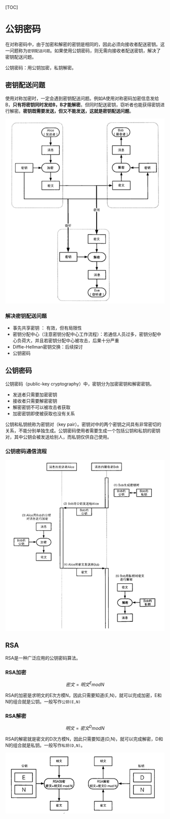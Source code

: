 [TOC]

# 公钥密码

在对称密码中，由于加密和解密的密钥是相同的，因此必须向接收者配送密钥。这一问题称为`密钥配送问题`。如果使用公钥密码，则无需向接收者配送密钥，解决了密钥配送问题。

公钥密码：用公钥加密，私钥解密。



## 密钥配送问题

使用对称加密时，一定会遇到密钥配送问题。例如A使用对称密码加密信息发给B，**只有将密钥同时发给B，B才能解密**。但同时配送密钥，窃听者也能获得密钥进行解密。**密钥既需要发送，但又不能发送，这就是密钥配送问题**。

![](image/C5_key_distrubution.png)

### 解决密钥配送问题

* 事先共享密钥 ： 有效，但有局限性
* 密钥分配中心（注意密钥分配中心工作流程）：若通信人员过多，密钥分配中心负荷大，并且若密钥分配中心被攻击，后果十分严重
* Diffie-Hellman密钥交换：后续探讨
* 公钥密码



## 公钥密码

公钥密码（public-key cryptography）中，密钥分为加密密钥和解密密钥。

* 发送者只需要加密密钥
* 接收者只需要解密密钥
* 解密密钥不可以被攻击者获取
* 加密密钥即使被获取也没有关系



公钥和私钥统称为密钥对（key pair）。密钥对中的两个密钥之间具有非常密切的关系，不能分别单独生成。公钥密码使用者需要生成一个包括公钥和私钥的密钥对，其中公钥会被发送给别人，而私钥仅供自己使用。



### 公钥密码通信流程

![C5_public_key0](image/C5_public_key0.png)



## RSA

RSA是一种广泛应用的公钥密码算法。



### RSA加密

$$
密文 = 明文^E mod N
$$

RSA的加密是求明文的E次方模N，因此只需要知道(E,N)，就可以完成加密，E和N的组合就是公钥。一般写作`公钥(E,N)`



### RSA解密

$$
明文 = 密文^D mod N
$$

RSA的解密就是密文的D次方模N，因此只需要知道(D,N)，就可以完成解密，D和N的组合就是私钥。一般写作`私钥(D,N)`。

![C5_RSA](image/C5_RSA.png)

